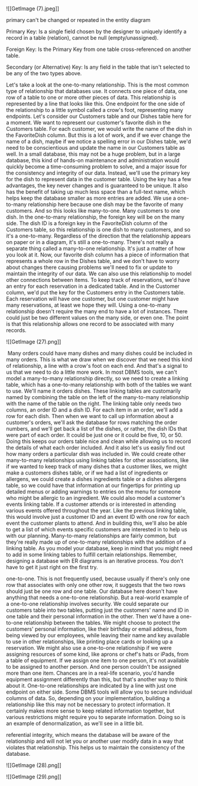 ![[GetImage (7).jpeg]]

primary can't be changed or repeated in the entity diagram 

Primary Key: Is a single field chosen by the designer to uniquely identify a record in a table (relation), cannot be null (empty/unassigned). 

Foreign Key: Is the Primary Key from one table cross-referenced on another table. 

Secondary (or Alternative) Key: Is any field in the table that isn't selected to be any of the two types above. 

Let's take a look at the one-to-many relationship. This is the most common type of relationship that databases use. It connects one piece of data, one row of a table to one or more other pieces of data. This relationship is represented by a line that looks like this. One endpoint for the one side of the relationship to a little symbol called a crow's foot, representing many endpoints. Let's consider our Customers table and our Dishes table here for a moment. We want to represent our customer's favorite dish in the Customers table. For each customer, we would write the name of the dish in the FavoriteDish column. But this is a lot of work, and if we ever change the name of a dish, maybe if we notice a spelling error in our Dishes table, we'd need to be conscientious and update the name in our Customers table as well. In a small database, this may not be a huge problem, but in a large database, this kind of hands-on maintenance and administration would quickly become a time-consuming problem to solve, and a major issue for the consistency and integrity of our data. Instead, we'll use the primary key for the dish to represent data in the customer table. Using the key has a few advantages, the key never changes and is guaranteed to be unique. It also has the benefit of taking up much less space than a full-text name, which helps keep the database smaller as more entries are added. We use a one-to-many relationship here because one dish may be the favorite of many customers. And so this looks like many-to-one. Many customers to one dish. In the one-to-many relationship, the foreign key will be on the many side. The dish ID is a foreign key in the FavoriteDish column of the Customers table, so this relationship is one dish to many customers, and so it's a one-to-many. Regardless of the direction that the relationship appears on paper or in a diagram, it's still a one-to-many. There's not really a separate thing called a many-to-one relationship. It's just a matter of how you look at it. Now, our favorite dish column has a piece of information that represents a whole row in the Dishes table, and we don't have to worry about changes there causing problems we'll need to fix or update to maintain the integrity of our data. We can also use this relationship to model other connections between items. To keep track of reservations, we'd have an entry for each reservation in a dedicated table. And in the Customer column, we'd put the key for the Customers entry in the Customers table. Each reservation will have one customer, but one customer might have many reservations, at least we hope they will. Using a one-to-many relationship doesn't require the many end to have a lot of instances. There could just be two different values on the many side, or even one. The point is that this relationship allows one record to be associated with many records.

![[GetImage (27).png]]

 Many orders could have many dishes and many dishes could be included in many orders. This is what we draw when we discover that we need this kind of relationship, a line with a crow's foot on each end. And that's a signal to us that we need to do a little more work. In most DBMS tools, we can't model a many-to-many relationship directly, so we need to create a linking table, which has a one-to-many relationship with both of the tables we want to use. We'll name it orders dishes. These linking tables are customarily named by combining the table on the left of the many-to-many relationship with the name of the table on the right. The linking table only needs two columns, an order ID and a dish ID. For each item in an order, we'll add a row for each dish. Then when we want to call up information about a customer's orders, we'll ask the database for rows matching the order numbers, and we'll get back a list of the dishes, or rather, the dish IDs that were part of each order. It could be just one or it could be five, 10, or 50. Doing this keeps our orders table nice and clean while allowing us to record the details of what each order included. And it also let's us easily find out how many orders a particular dish was included in. We could create other many-to-many relationships using linking tables for other associations, like if we wanted to keep track of many dishes that a customer likes, we might make a customers dishes table, or if we had a list of ingredients or allergens, we could create a dishes ingredients table or a dishes allergens table, so we could have that information at our fingertips for printing up detailed menus or adding warnings to entries on the menu for someone who might be allergic to an ingredient. We could also model a customer's events linking table. If a customer attends or is interested in attending various events offered throughout the year. Like the previous linking table, this would involve just a customer ID and an event ID with one row for each event the customer plants to attend. And in building this, we'll also be able to get a list of which events specific customers are interested in to help us with our planning. Many-to-many relationships are fairly common, but they're really made up of one-to-many relationships with the addition of a linking table. As you model your database, keep in mind that you might need to add in some linking tables to fulfill certain relationships. Remember, designing a database with ER diagrams is an iterative process. You don't have to get it just right on the first try. 

one-to-one. This is not frequently used, because usually if there's only one row that associates with only one other row, it suggests that the two rows should just be one row and one table. Our database here doesn't have anything that needs a one-to-one relationship. But a real-world example of a one-to-one relationship involves security. We could separate our customers table into two tables, putting just the customers' name and ID in one table and their personal information in the other. Then we'd have a one-to-one relationship between the tables. We might choose to protect the customers' personal information, like their birthday or email address, from being viewed by our employees, while leaving their name and key available to use in other relationships, like printing place cards or looking up a reservation. We might also use a one-to-one relationship if we were assigning resources of some kind, like aprons or chef's hats or iPads, from a table of equipment. If we assign one item to one person, it's not available to be assigned to another person. And one person couldn't be assigned more than one item. Chances are in a real-life scenario, you'd handle equipment assignment differently than this, but that's another way to think about it. One-to-one relationships are indicated by a line with just one endpoint on either side. Some DBMS tools will allow you to secure individual columns of data. So, depending on your implementation, building a relationship like this may not be necessary to protect information. It certainly makes more sense to keep related information together, but various restrictions might require you to separate information. Doing so is an example of denormalization, as we'll see in a little bit. 

referential integrity, which means the database will be aware of the relationship and will not let you or another user modify data in a way that violates that relationship. This helps us to maintain the consistency of the database.


![[GetImage (28).png]]


![[GetImage (29).png]]

